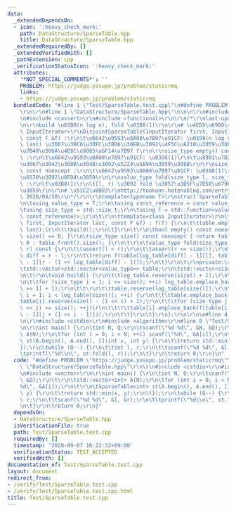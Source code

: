 ```yaml
---
data:
  _extendedDependsOn:
  - icon: ':heavy_check_mark:'
    path: DataStructure/SparseTable.hpp
    title: DataStructure/SparseTable.hpp
  _extendedRequiredBy: []
  _extendedVerifiedWith: []
  _pathExtension: cpp
  _verificationStatusIcon: ':heavy_check_mark:'
  attributes:
    '*NOT_SPECIAL_COMMENTS*': ''
    PROBLEM: https://judge.yosupo.jp/problem/staticrmq
    links:
    - https://judge.yosupo.jp/problem/staticrmq
  bundledCode: "#line 1 \"Test/SparseTable.test.cpp\"\n#define PROBLEM \"https://judge.yosupo.jp/problem/staticrmq\"\
    \r\n\r\n#line 1 \"DataStructure/SparseTable.hpp\"\n\n\n\r\n#include <vector>\r\
    \n#include <cassert>\r\n#include <functional>\r\n\r\n/*\r\nlast-updated: 2020/04/30\r\
    \n\r\nbuild \u03B8(n log n), fold \u03B8(1)\r\n\r\n# \u4ED5\u69D8\r\ntemplate<class\
    \ InputIterator>\r\nDisjointSparseTable(InputIterator first, InputIterator last,\
    \ const F &f) :\r\n\t\u6642\u9593\u8A08\u7B97\u91CF: \u0398(n log n)\r\n\t[farst,\
    \ last) \u3067\u30C6\u30FC\u30D6\u30EB\u3092\u4F5C\u6210\u3059\u308B\r\n\t\u51AA\
    \u7B49\u306A\u4E8C\u9805\u6F14\u7B97 f\r\n\r\nsize_type empty() const noexcept\
    \ :\r\n\t\u6642\u9593\u8A08\u7B97\u91CF: \u0398(1)\r\n\t\u8981\u7D20\u304C\u7A7A\
    \u3067\u3042\u308B\u304B\u3092\u5224\u5B9A\u3059\u308B\r\n\r\nsize_type size()\
    \ const noexcept :\r\n\t\u6642\u9593\u8A08\u7B97\u91CF: \u0398(1)\r\n\t\u8981\u7D20\
    \u6570\u3092\u8FD4\u3059\r\n\r\nvalue_type fold(size_type l, size_type r) const\
    \ :\r\n\t\u03B8(1)\r\n\t[l, r) \u3092 fold \u3057\u305F\u7D50\u679C\u3092\u8FD4\
    \u3059\r\n\r\n# \u53C2\u8003\r\nhttp://tookunn.hatenablog.com/entry/2016/07/13/211148,\
    \ 2020/04/30\r\n*/\r\n\r\ntemplate<typename T>\r\nstruct SparseTable {\r\npublic:\r\
    \n\tusing value_type = T;\r\n\tusing const_reference = const value_type &;\r\n\
    \tusing size_type = std::size_t;\r\n\tusing F = std::function<value_type(const_reference,\
    \ const_reference)>;\r\n\t\r\n\ttemplate<class InputIterator>\r\n\tSparseTable(InputIterator\
    \ first, InputIterator last, const F &f) : f(f) {\r\n\t\ttable.emplace_back(first,\
    \ last);\r\n\t\tbuild();\r\n\t}\r\n\t\r\n\tbool empty() const noexcept { return\
    \ size() == 0; }\r\n\tsize_type size() const noexcept { return table.empty() ?\
    \ 0 : table.front().size(); }\r\n\t\r\n\tvalue_type fold(size_type l, size_type\
    \ r) const {\r\n\t\tassert(l < r);\r\n\t\tassert(r <= size());\r\n\t\tsize_type\
    \ diff = r - l;\r\n\t\treturn f(table[log_table[diff] - 1][l], table[log_table[diff]\
    \ - 1][r - (1 << log_table[diff] - 1)]);\r\n\t}\r\n\t\r\nprivate:\r\n\tF f;\r\n\
    \tstd::vector<std::vector<value_type>> table;\r\n\tstd::vector<size_type> log_table;\r\
    \n\t\r\n\tvoid build() {\r\n\t\tlog_table.reserve(size() + 1);\r\n\t\tlog_table.emplace_back(0);\r\
    \n\t\tfor (size_type i = 1; i <= size(); ++i) log_table.emplace_back(log_table[i\
    \ >> 1] + 1);\r\n\t\t\r\n\t\ttable.reserve(log_table[size()]);\r\n\t\tfor (size_type\
    \ i = 1; i < log_table[size()]; ++i) {\r\n\t\t\ttable.emplace_back();\r\n\t\t\t\
    table[i].reserve(size() - (1 << i) + 1);\r\n\t\t\tfor (size_type j = 0; j + (1\
    \ << i) <= size(); ++j)\r\n\t\t\t\ttable[i].emplace_back(f(table[i - 1][j], table[i\
    \ - 1][j + (1 << i - 1)]));\r\n\t\t}\r\n\t}\r\n};\r\n\r\n\n#line 4 \"Test/SparseTable.test.cpp\"\
    \n\r\n#include <cstdio>\r\n#include <algorithm>\r\n#line 8 \"Test/SparseTable.test.cpp\"\
    \n\r\nint main() {\r\n\tint N, Q;\r\n\tscanf(\"%d %d\", &N, &Q);\r\n\t\r\n\tstd::vector<int>\
    \ A(N);\r\n\tfor (int i = 0; i < N; ++i) scanf(\"%d\", &A[i]);\r\n\t\r\n\tSparseTable<int>\
    \ st(A.begin(), A.end(), [](int x, int y) {\r\n\t\treturn std::min(x, y);\r\n\t\
    });\r\n\twhile (Q--) {\r\n\t\tint l, r;\r\n\t\tscanf(\"%d %d\", &l, &r);\r\n\t\
    \tprintf(\"%d\\n\", st.fold(l, r));\r\n\t}\r\n\treturn 0;\r\n}\n"
  code: "#define PROBLEM \"https://judge.yosupo.jp/problem/staticrmq\"\r\n\r\n#include\
    \ \"DataStructure/SparseTable.hpp\"\r\n\r\n#include <cstdio>\r\n#include <algorithm>\r\
    \n#include <vector>\r\n\r\nint main() {\r\n\tint N, Q;\r\n\tscanf(\"%d %d\", &N,\
    \ &Q);\r\n\t\r\n\tstd::vector<int> A(N);\r\n\tfor (int i = 0; i < N; ++i) scanf(\"\
    %d\", &A[i]);\r\n\t\r\n\tSparseTable<int> st(A.begin(), A.end(), [](int x, int\
    \ y) {\r\n\t\treturn std::min(x, y);\r\n\t});\r\n\twhile (Q--) {\r\n\t\tint l,\
    \ r;\r\n\t\tscanf(\"%d %d\", &l, &r);\r\n\t\tprintf(\"%d\\n\", st.fold(l, r));\r\
    \n\t}\r\n\treturn 0;\r\n}"
  dependsOn:
  - DataStructure/SparseTable.hpp
  isVerificationFile: true
  path: Test/SparseTable.test.cpp
  requiredBy: []
  timestamp: '2020-09-07 16:22:32+09:00'
  verificationStatus: TEST_ACCEPTED
  verifiedWith: []
documentation_of: Test/SparseTable.test.cpp
layout: document
redirect_from:
- /verify/Test/SparseTable.test.cpp
- /verify/Test/SparseTable.test.cpp.html
title: Test/SparseTable.test.cpp
---
```

